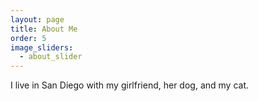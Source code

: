 ```yaml
---
layout: page
title: About Me
order: 5
image_sliders:
  - about_slider
---
```

I live in San Diego with my girlfriend, her dog, and my cat.<br>
